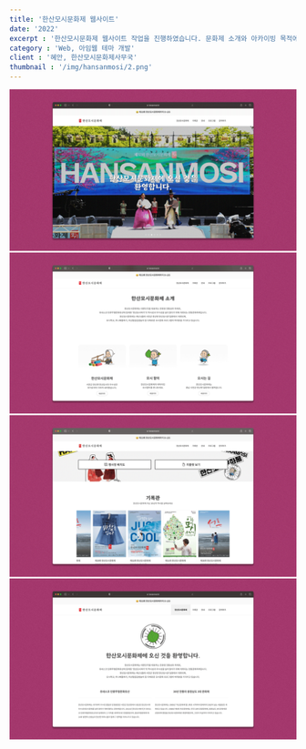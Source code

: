 ```yaml
---
title: '한산모시문화제 웹사이트'
date: '2022'
excerpt : '한산모시문화제 웹사이트 작업을 진행하였습니다. 문화제 소개와 아카이빙 목적에 맞게 작업하였습니다.'
category : 'Web, 아임웹 테마 개발'
client : '혜안, 한산모시문화제사무국'
thumbnail : '/img/hansanmosi/2.png'
---
```

<img src="/img/hansanmosi/1.png">
<img src="/img/hansanmosi/2.png">
<img src="/img/hansanmosi/3.png">
<img src="/img/hansanmosi/4.png">


